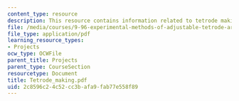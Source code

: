 ```yaml
---
content_type: resource
description: This resource contains information related to tetrode making.
file: /media/courses/9-96-experimental-methods-of-adjustable-tetrode-array-neurophysiology-january-iap-2001/2c8596c24c52cc3bafa9fab77e558f89_Tetrode_making.pdf
file_type: application/pdf
learning_resource_types:
- Projects
ocw_type: OCWFile
parent_title: Projects
parent_type: CourseSection
resourcetype: Document
title: Tetrode_making.pdf
uid: 2c8596c2-4c52-cc3b-afa9-fab77e558f89
---
```


